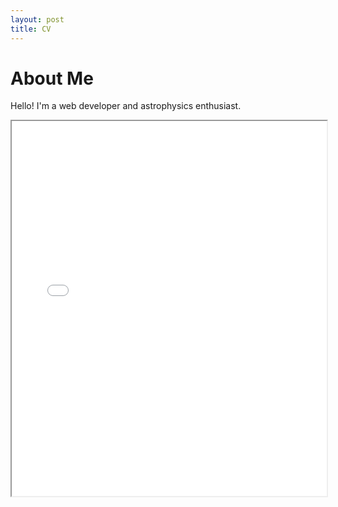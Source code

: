 ```yaml
---
layout: post
title: CV
---
```


<!DOCTYPE html>
<html lang="en">
<head>
  <meta charset="UTF-8">
  <meta name="viewport" content="width=device-width, initial-scale=1.0">
  <title>CV</title>
</head>
<body>

  <h1>About Me</h1>
  <p>Hello! I'm a web developer and astrophysics enthusiast.</p>

  <!-- Embed the PDF using an iframe -->
  <iframe src="/assets/CV.pdf" width="100%" height="600px"></iframe>

</body>
</html>
